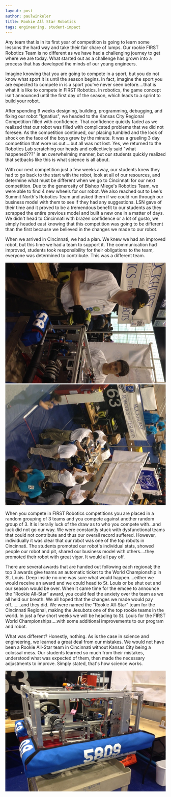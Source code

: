 ```yaml
---
layout: post
author: paulwinkeler
title: Rookie All Star Robotics
tags: engineering, student-impact
---
```


Any team that is in its first year of competition is going to learn some lessons the hard way and take their fair share of lumps.  Our rookie FIRST Robotics Team is no different as we have had a challenging journey to get where we are today.  What started out as a challenge has grown into a process that has developed the minds of our young engineers.  

Imagine knowing that you are going to compete in a sport, but you do not know what sport it is until the season begins.  In fact, imagine the sport you are expected to compete in is a sport you've never seen before....that is what it is like to compete in FIRST Robotics.  In robotics, the game concept isn't announced until the first day of the season, which leads to a sprint to build your robot.  

After spending 9 weeks designing, building, programming, debugging, and fixing our robot "Ignatius", we headed to the Kansas City Regional Competition filled with confidence.  That confidence quickly faded as we realized that our robot was filled with complicated problems that we did not foresee.  As the competition continued, our placing tumbled and the look of shock on the face of the boys grew by the minute.  It was a grueling 3 day competition that wore us out....but all was not lost.  Yes, we returned to the Robotics Lab scratching our heads and collectively said "what happened???" in an overwhelming manner, but our students quickly realized that setbacks like this is what science is all about.  

With our next competition just a few weeks away, our students knew they had to go back to the start with the robot, look at all of our resources, and determine what must be different when we go to Cincinnati for our next competition.  Due to the generosity of Bishop Miege's Robotics Team, we were able to find 4 new wheels for our robot.  We also reached out to Lee's Summit North's Robotics Team and asked them if we could run through our business model with them to see if they had any suggestions.  LSN gave of their time and it proved to be a tremendous benefit to our students as they scrapped the entire previous model and built a new one in a matter of days.  We didn't head to Cincinnati with brazen confidence or a lot of gusto, we simply headed east knowing that this competition was going to be different than the first because we believed in the changes we made to our robot.

When we arrived in Cincinnati, we had a plan.  We knew we had an improved robot, but this time we had a team to support it.  The communication had improved, students took responsibility for their obligations to the team, everyone was determined to contribute.  This was a different team.

<div class="flex-wrapper">
  <img src="/img/robotics-student-engineers.jpg" alt="Student engineers working on the robot.">
  <img src="/img/robotics-in-the-pit.jpg" alt="Student engineers working in the pit.">
</div>

When you compete in FIRST Robotics competitions you are placed in a random grouping of 3 teams and you compete against another random group of 3.  It is literally luck of the draw as to who you compete with...and luck did not go our way.  We were constantly stuck with dysfunctional teams that could not contribute and thus our overall record suffered.  However, individually it was clear that our robot was one of the top robots in Cincinnati.  The students promoted our robot's individual stats, showed people our robot and pit, shared our business model with others....they promoted their robot with great vigor.  It would all pay off.

There are several awards that are handed out following each regional; the top 3 awards give teams an automatic ticket to the World Championship in St. Louis.  Deep inside no one was sure what would happen....either we would receive an award and we could head to St. Louis or be shut out and our season would be over.  When it came time for the emcee to announce the "Rookie All-Star" award, you could feel the anxiety over the team as we all held our breath.  We all hoped that the changes we made would pay off........and they did.  We were named the "Rookie All-Star" team for the Cincinnati Regional, making the Jesubots one of the top rookie teams in the world.  In just a few short weeks we will be heading to St. Louis for the FIRST World Championships....with some additional improvements to our program and robot.

What was different?  Honestly, nothing.  As is the case in science and engineering, we learned a great deal from our mistakes.  We would not have been a Rookie All-Star team in Cincinnati without Kansas City being a colossal mess.  Our students learned so much from their mistakes, understood what was expected of them, then made the necessary adjustments to improve.  Simply stated, that's how science works.

<div class="flex-wrapper">
  <img src="/img/our-robot-ignatius.jpg" alt="Our robot, Ignatius">
</div>
